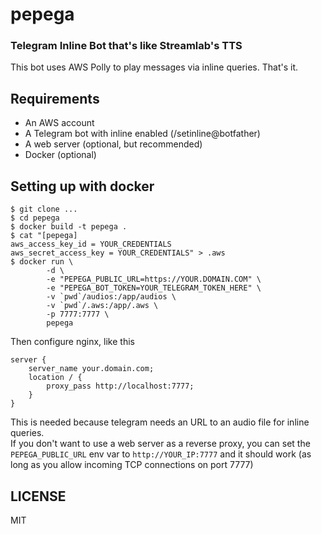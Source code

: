 # pepega
### Telegram Inline Bot that's like Streamlab's TTS
This bot uses AWS Polly to play messages via inline queries. That's it.

## Requirements
- An AWS account
- A Telegram bot with inline enabled (/setinline@botfather)
- A web server (optional, but recommended)
- Docker (optional)

## Setting up with docker
```
$ git clone ...
$ cd pepega
$ docker build -t pepega .
$ cat "[pepega]
aws_access_key_id = YOUR_CREDENTIALS
aws_secret_access_key = YOUR_CREDENTIALS" > .aws
$ docker run \
        -d \
        -e "PEPEGA_PUBLIC_URL=https://YOUR.DOMAIN.COM" \
        -e "PEPEGA_BOT_TOKEN=YOUR_TELEGRAM_TOKEN_HERE" \
        -v `pwd`/audios:/app/audios \
        -v `pwd`/.aws:/app/.aws \
        -p 7777:7777 \
        pepega
```

Then configure nginx, like this
```
server {
    server_name your.domain.com;
    location / {
        proxy_pass http://localhost:7777;
    }
}
```
This is needed because telegram needs an URL to an audio file for inline
queries.  
If you don't want to use a web server as a reverse proxy, you can
set the `PEPEGA_PUBLIC_URL` env var to `http://YOUR_IP:7777` and it should
work (as long as you allow incoming TCP connections on port 7777)

## LICENSE
MIT